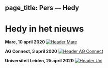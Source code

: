page_title: Pers — Hedy
---
# Hedy in het nieuws

**Mare, 10 april 2020**
[![Header Mare](images/mare.png "Header Mare")](https://www.mareonline.nl/cultuur/computercode-voor-de-kids/)

**AG Connect, 3 april 2020**
[![Header AG Connect](images/agconnect.png "Header AG Connect")](https://www.agconnect.nl/artikel/stapsgewijs-python-leren-programmeren-met-nieuwe-taal-hedy)

**Universiteit Leiden, 25 april 2020**
[![Header Uni](images/UniLeiden-NL.png "Header Uni")](https://www.universiteitleiden.nl/nieuws/2020/03/kinderen-verantwoord-afleiden-tijdens-het-thuiswerken-leer-ze-programmeren)
